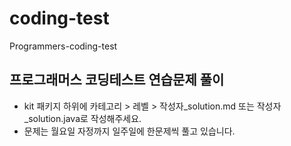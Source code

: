 # coding-test
Programmers-coding-test

## 프로그래머스 코딩테스트 연습문제 풀이
* kit 패키지 하위에 카테고리 > 레벨 > 작성자_solution.md 또는 작성자_solution.java로 작성해주세요.
* 문제는 월요일 자정까지 일주일에 한문제씩 풀고 있습니다.